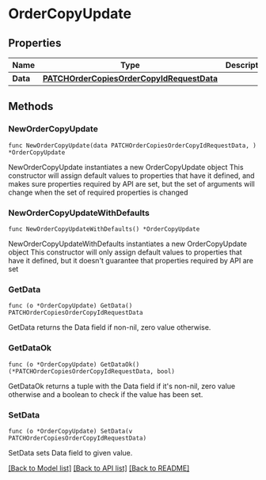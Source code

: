 # OrderCopyUpdate

## Properties

Name | Type | Description | Notes
------------ | ------------- | ------------- | -------------
**Data** | [**PATCHOrderCopiesOrderCopyIdRequestData**](PATCHOrderCopiesOrderCopyIdRequestData.md) |  | 

## Methods

### NewOrderCopyUpdate

`func NewOrderCopyUpdate(data PATCHOrderCopiesOrderCopyIdRequestData, ) *OrderCopyUpdate`

NewOrderCopyUpdate instantiates a new OrderCopyUpdate object
This constructor will assign default values to properties that have it defined,
and makes sure properties required by API are set, but the set of arguments
will change when the set of required properties is changed

### NewOrderCopyUpdateWithDefaults

`func NewOrderCopyUpdateWithDefaults() *OrderCopyUpdate`

NewOrderCopyUpdateWithDefaults instantiates a new OrderCopyUpdate object
This constructor will only assign default values to properties that have it defined,
but it doesn't guarantee that properties required by API are set

### GetData

`func (o *OrderCopyUpdate) GetData() PATCHOrderCopiesOrderCopyIdRequestData`

GetData returns the Data field if non-nil, zero value otherwise.

### GetDataOk

`func (o *OrderCopyUpdate) GetDataOk() (*PATCHOrderCopiesOrderCopyIdRequestData, bool)`

GetDataOk returns a tuple with the Data field if it's non-nil, zero value otherwise
and a boolean to check if the value has been set.

### SetData

`func (o *OrderCopyUpdate) SetData(v PATCHOrderCopiesOrderCopyIdRequestData)`

SetData sets Data field to given value.



[[Back to Model list]](../README.md#documentation-for-models) [[Back to API list]](../README.md#documentation-for-api-endpoints) [[Back to README]](../README.md)


